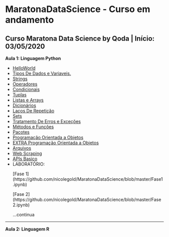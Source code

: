 # MaratonaDataScience - Curso em andamento
Curso Maratona Data Science by Qoda | Início: 03/05/2020
---
**Aula 1: Linguagem Python**
* [HelloWorld](https://github.com/nicolegold/MaratonaDataScience/blob/master/helloworld.ipynb)
* [Tipos De Dados e Variaveis.](https://github.com/nicolegold/MaratonaDataScience/blob/master/TiposdeDadoseVariaveis.ipynb)
* [Strings](https://github.com/nicolegold/MaratonaDataScience/blob/master/Strings.ipynb)
* [Operadores](https://github.com/nicolegold/MaratonaDataScience/blob/master/Operadores.ipynb)
* [Condicionais](https://github.com/nicolegold/MaratonaDataScience/blob/master/Condicionais.ipynb)
* [Tuplas](https://github.com/nicolegold/MaratonaDataScience/blob/master/Tuplas.ipynb)
* [Listas e Arrays](https://github.com/nicolegold/MaratonaDataScience/blob/master/ListasEArrays.ipynb)
* [Dicionários](https://github.com/nicolegold/MaratonaDataScience/blob/master/Dicion%C3%A1rios.ipynb)
* [Laços De Repetição](https://github.com/nicolegold/MaratonaDataScience/blob/master/La%C3%A7osDeRepeti%C3%A7%C3%A3o.ipynb)
* [Sets](https://github.com/nicolegold/MaratonaDataScience/blob/master/Sets.ipynb)
* [Tratamento De Erros e Exceções](https://github.com/nicolegold/MaratonaDataScience/blob/master/TratamentoDeErrosEExce%C3%A7%C3%B5es.ipynb)
* [Métodos e Funções](https://github.com/nicolegold/MaratonaDataScience/blob/master/M%C3%A9todoseFun%C3%A7%C3%B5es.ipynb)
* [Pacotes](https://github.com/nicolegold/MaratonaDataScience/blob/master/Pacotes.ipynb)
* [Programação Orientada a Objetos](https://github.com/nicolegold/MaratonaDataScience/blob/master/POO.ipynb)
* [EXTRA Programação Orientada a Objetos](https://github.com/nicolegold/MaratonaDataScience/blob/master/POOextras.ipynb)
* [Arquivos](https://github.com/nicolegold/MaratonaDataScience/blob/master/Arquivos.ipynb)
* [Web Scraping](https://github.com/nicolegold/MaratonaDataScience/blob/master/WebScraping.ipynb)
* [APIs Basico](https://github.com/nicolegold/MaratonaDataScience/blob/master/APIsBasico.ipynb)
* LABORATÓRIO:<ol>
<ol> [Fase 1](https://github.com/nicolegold/MaratonaDataScience/blob/master/Fase1.ipynb) </ol>
<ol> [Fase 2](https://github.com/nicolegold/MaratonaDataScience/blob/master/Fase2.ipynb) </ol>
<ol> ...continua </ol>

---
**Aula 2: Linguagem R** 

 
